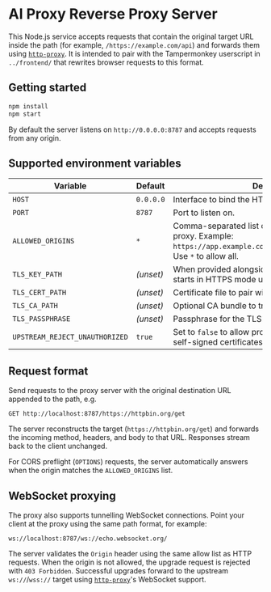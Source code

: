# AI Proxy Reverse Proxy Server

This Node.js service accepts requests that contain the original target URL inside the path (for example,
`/https://example.com/api`) and forwards them using [`http-proxy`](https://www.npmjs.com/package/http-proxy).
It is intended to pair with the Tampermonkey userscript in `../frontend/` that rewrites browser requests to this
format.

## Getting started

```bash
npm install
npm start
```

By default the server listens on `http://0.0.0.0:8787` and accepts requests from any origin.

## Supported environment variables

| Variable | Default | Description |
| --- | --- | --- |
| `HOST` | `0.0.0.0` | Interface to bind the HTTP(S) server to. |
| `PORT` | `8787` | Port to listen on. |
| `ALLOWED_ORIGINS` | `*` | Comma-separated list of origins allowed to call the proxy. Example: `https://app.example.com,https://other.example.com`. Use `*` to allow all. |
| `TLS_KEY_PATH` | _(unset)_ | When provided alongside `TLS_CERT_PATH`, the server starts in HTTPS mode using the given private key. |
| `TLS_CERT_PATH` | _(unset)_ | Certificate file to pair with `TLS_KEY_PATH`. |
| `TLS_CA_PATH` | _(unset)_ | Optional CA bundle to trust when serving HTTPS. |
| `TLS_PASSPHRASE` | _(unset)_ | Passphrase for the TLS private key, if required. |
| `UPSTREAM_REJECT_UNAUTHORIZED` | `true` | Set to `false` to allow proxying to HTTPS targets with self-signed certificates. |

## Request format

Send requests to the proxy server with the original destination URL appended to the path, e.g.

```
GET http://localhost:8787/https://httpbin.org/get
```

The server reconstructs the target (`https://httpbin.org/get`) and forwards the incoming method, headers, and body to
that URL. Responses stream back to the client unchanged.

For CORS preflight (`OPTIONS`) requests, the server automatically answers when the origin matches the
`ALLOWED_ORIGINS` list.

## WebSocket proxying

The proxy also supports tunnelling WebSocket connections. Point your client at the proxy using the same path format,
for example:

```
ws://localhost:8787/ws://echo.websocket.org/
```

The server validates the `Origin` header using the same allow list as HTTP requests. When the origin is not allowed,
the upgrade request is rejected with `403 Forbidden`. Successful upgrades forward to the upstream `ws://`/`wss://`
target using [`http-proxy`](https://www.npmjs.com/package/http-proxy)'s WebSocket support.
